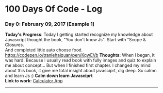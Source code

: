 # 100 Days Of Code - Log

### Day 0: February 09, 2017 (Example 1)

**Today's Progress**: Today I getting started recognize my knowledge about Javascript thought the book, "You don't know Js". Start with "Scope & Closures.<br>
And completed little auto choose food. https://codepen.io/tranlehaiquan/pen/KqwEVb
**Thoughts:** When I began, it was hard. Because I usually read book with fully images and quiz to explain me about concept...
But when I finished first chapter. I changed my mind about this book, it give me total insight about javasciprt, dig deep.
So calmn and learn Js :)
**Calm down learn Javasciprt**<br>
**Link to work:** [Calculator App](http://www.example.com)
<hr>

